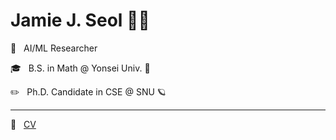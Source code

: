 # Jamie J. Seol 🏳️‍🌈

🔬 &nbsp; AI/ML Researcher

🎓 &nbsp; B.S. in Math @ Yonsei Univ. 🦅

✏️ &nbsp; Ph.D. Candidate in CSE @ SNU 🪐

---

🔗 &nbsp; [CV](https://theeluwin.github.io)
